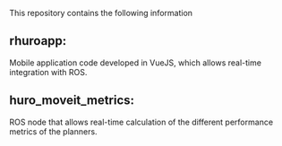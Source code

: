 This repository contains the following information

## rhuroapp: 
Mobile application code developed in VueJS, which allows real-time integration with ROS.

## huro_moveit_metrics: 
ROS node that allows real-time calculation of the different performance metrics of the planners.
